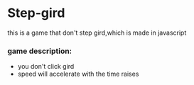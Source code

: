 # Step-gird
this is a game that don't step gird,which is made in javascript
### game description:
* you don't click gird
* speed will accelerate with the time raises 
